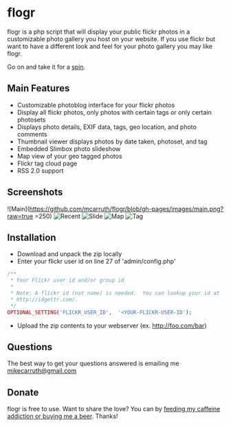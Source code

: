# flogr
flogr is a php script that will display your public flickr photos in a customizable photo gallery you host on your website. If you use flickr but want to have a different look and feel for your photo gallery you may like flogr. 

Go on and take it for a [spin](http://flogr.mikecarruth.org/).

## Main Features
- Customizable photoblog interface for your flickr photos
- Display all flickr photos, only photos with certain tags or only certain photosets
- Displays photo details, EXIF data, tags, geo location, and photo comments
- Thumbnail viewer displays photos by date taken, photoset, and tag
- Embedded Slimbox photo slideshow
- Map view of your geo tagged photos
- Flickr tag cloud page
- RSS 2.0 support

## Screenshots
![Main](https://github.com/mcarruth/flogr/blob/gh-pages/images/main.png?raw=true =250)
![Recent](https://github.com/mcarruth/flogr/blob/gh-pages/images/recent.png?raw=true)
![Slide](https://github.com/mcarruth/flogr/blob/gh-pages/images/slide.png?raw=true)
![Map](https://github.com/mcarruth/flogr/blob/gh-pages/images/map.png?raw=true)
![Tag](https://github.com/mcarruth/flogr/blob/gh-pages/images/tag.png?raw=true)

## Installation
- Download and unpack the zip locally
- Enter your flickr user id on line 27 of 'admin/config.php'
```php
/**
 * Your Flickr user id and/or group id 
 *
 * Note: A flickr id (not name) is needed.  You can lookup your id at 
 * http://idgettr.com/.
 */
OPTIONAL_SETTING('FLICKR_USER_ID',  '<YOUR-FLICKR-USER-ID');
```
- Upload the zip contents to your webserver (ex. http://foo.com/bar)

## Questions
The best way to get your questions answered is emailing me mikecarruth@gmail.com

## Donate
flogr is free to use. Want to share the love? You can by [feeding my caffeine addiction or buying me a beer](https://www.paypal.com/cgi-bin/webscr?cmd=_s-xclick&hosted_button_id=9896181). Thanks!
